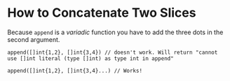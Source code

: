 # How to Concatenate Two Slices

Because `append` is a *variadic* function you have to add the three dots in the second argument.

```golang
append([]int{1,2}, []int{3,4}) // doesn't work. Will return "cannot use []int literal (type []int) as type int in append"

append([]int{1,2}, []int{3,4}...) // Works!
```
